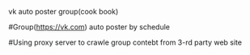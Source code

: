 vk auto poster group(cook book)

#Group(https://vk.com) auto poster by schedule

#Using proxy server to crawle group contebt from 3-rd party web site
